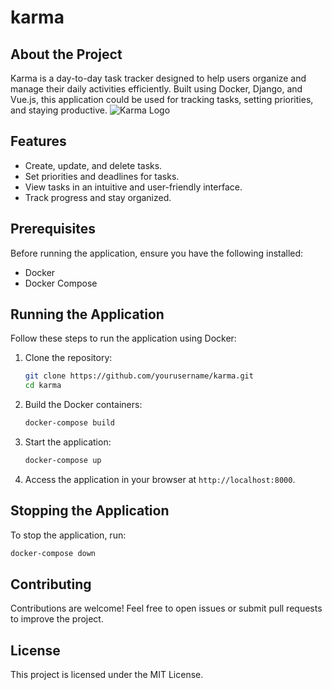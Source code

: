 # karma
## About the Project

Karma is a day-to-day task tracker designed to help users organize and manage their daily activities efficiently. Built using Docker, Django, and Vue.js, this application could be used for tracking tasks, setting priorities, and staying productive.
![Karma Logo](https://ibb.co/CpkhzjRf "Karma Logo")
## Features

- Create, update, and delete tasks.
- Set priorities and deadlines for tasks.
- View tasks in an intuitive and user-friendly interface.
- Track progress and stay organized.

## Prerequisites

Before running the application, ensure you have the following installed:

- Docker
- Docker Compose

## Running the Application

Follow these steps to run the application using Docker:

1. Clone the repository:
    ```bash
    git clone https://github.com/yourusername/karma.git
    cd karma
    ```

2. Build the Docker containers:
    ```bash
    docker-compose build
    ```

3. Start the application:
    ```bash
    docker-compose up
    ```

4. Access the application in your browser at `http://localhost:8000`.

## Stopping the Application

To stop the application, run:
```bash
docker-compose down
```

## Contributing

Contributions are welcome! Feel free to open issues or submit pull requests to improve the project.

## License

This project is licensed under the MIT License.